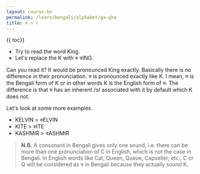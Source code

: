 ```yaml
--- 
layout: course.bn
permalink: /learn/bengali/alphabet/ga-gha
title: ক ও খ
---
```

{{ toc}}
* Try to read the word              King.
* Let's replace the K with ক       কING.

Can you read it? It would be pronounced King exactly. Basically there is no difference in their pronunciation. ক is pronounced exactly like K. I mean, ক is the Bengali form of K or in other words K is the English form of ক.
The difference is that ক has an inherent /ɔ/ associated with it by default which K does not.

Let's look at some more examples.
 - KELVIN > কELVIN
 - KITE > কITE
 - KASHMIR > কASHMIR


> **N.B.**
> A consonant in Bengali gives only one sound, i.e. there can be more than one pronunciation of C in English, which is not the case in Bengali.  In English words like Cat, Queen, Queue, Capseller, etc., C or Q will be considered as ক in Bengali because they actually sound K.